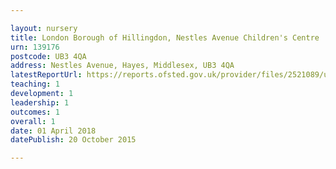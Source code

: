 ```yaml
---

layout: nursery
title: London Borough of Hillingdon, Nestles Avenue Children's Centre
urn: 139176
postcode: UB3 4QA
address: Nestles Avenue, Hayes, Middlesex, UB3 4QA
latestReportUrl: https://reports.ofsted.gov.uk/provider/files/2521089/urn/139176.pdf
teaching: 1
development: 1
leadership: 1
outcomes: 1
overall: 1
date: 01 April 2018 
datePublish: 20 October 2015

---
```


